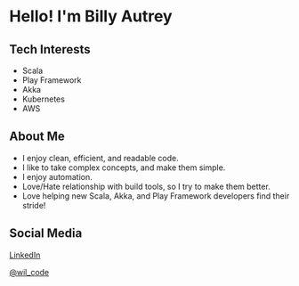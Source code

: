 # Hello!  I'm Billy Autrey

## Tech Interests
- Scala
- Play Framework
- Akka
- Kubernetes
- AWS

## About Me
- I enjoy clean, efficient, and readable code.
- I like to take complex concepts, and make them simple.
- I enjoy automation.
- Love/Hate relationship with build tools, so I try to make them better.
- Love helping new Scala, Akka, and Play Framework developers find their stride!

## Social Media
[LinkedIn](https://www.linkedin.com/in/williamautrey)

[@wil_code](https://twitter.com/wil_code)


